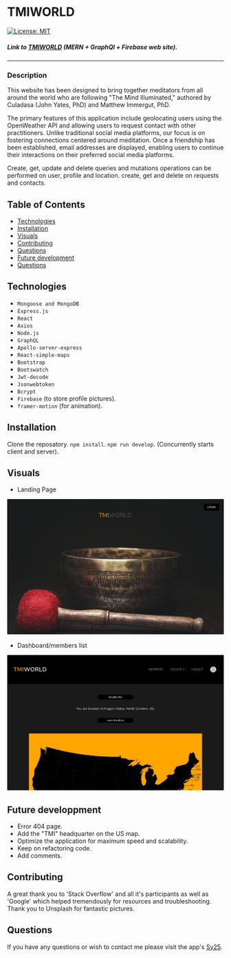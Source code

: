 # TMIWORLD 
[![License: MIT](https://img.shields.io/badge/License-MIT-yellow.svg)](https://opensource.org/licenses/MIT)

##### Link to [TMIWORLD](https://tmiworld-5f7c04c2f838.herokuapp.com/) (MERN + GraphQl + Firebase web site).

---

### Description

This website has been designed to bring together meditators from all around the world who are following "The Mind Illuminated," authored by Culadasa (John Yates, PhD) and Matthew Immergut, PhD.

The primary features of this application include geolocating users using the OpenWeather API and allowing users to request contact with other practitioners. Unlike traditional social media platforms, our focus is on fostering connections centered around meditation. Once a friendship has been established, email addresses are displayed, enabling users to continue their interactions on their preferred social media platforms.

Create, get, update and delete queries and mutations operations can be performed on user, profile and location. create, get and delete on requests and contacts.

## Table of Contents

- [Technologies](#technologies)
- [Installation](#installation)
- [Visuals](#visuals)
- [Contributing](#contributing)
- [Questions](#questions)
- [Future development](#future-development)
- [Questions](#questions)

## Technologies

- `Mongoose and MongoDB`
- `Express.js`
- `React`
- `Axios`
- `Node.js`
- `GraphQL`
- `Apollo-server-express`
- `React-simple-maps`
- `Bootstrap`
- `Bootswatch`
- `Jwt-decode`
- `Jsonwebtoken`
- `Bcrypt`
- `Firebase` (to store profile pictures).
-  `framer-motion` (for animation).

## Installation
Clone the reposatory.
`npm install`.
 `npm run develop`. (Concurrently starts client and server).

## Visuals

- Landing Page

![Screenshot](./client/src/assets/images/tmiworldlanding.jpg)

- Dashboard/members list

![Screenshot](./client/src/assets/images/tmiworldusa.jpg)


## Future developpment

- Error 404 page.
- Add the "TMI" headquarter on the US map.
- Optimize the application for maximum speed and scalability.
- Keep on refactoring code.
- Add comments.

## Contributing

A great thank you to 'Stack Overflow' and all it's participants as well as 'Google' which helped tremendously for resources and troubleshooting. Thank you to Unsplash for fantastic pictures.

## Questions

If you have any questions or wish to contact me please visit the app's [Sy25](https://github.com/Saidou25).